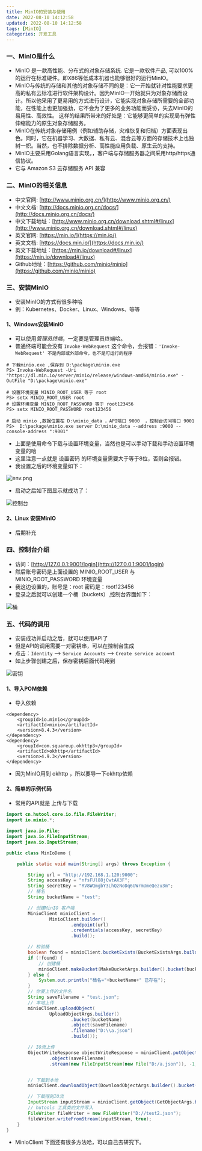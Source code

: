 ```yaml
---
title: MinIO的安装与使用
date: 2022-08-10 14:12:58
updated: 2022-08-10 14:12:58
tags: [MinIO]
categories: 开发工具
---
```


### 一、MinIO是什么
- MinIO 是一款高性能、分布式的对象存储系统. 它是一款软件产品, 可以100%的运行在标准硬件。即X86等低成本机器也能够很好的运行MinIO。
- MinIO与传统的存储和其他的对象存储不同的是：它一开始就针对性能要求更高的私有云标准进行软件架构设计。因为MinIO一开始就只为对象存储而设计。所以他采用了更易用的方式进行设计，它能实现对象存储所需要的全部功能，在性能上也更加强劲，它不会为了更多的业务功能而妥协，失去MinIO的易用性、高效性。 这样的结果所带来的好处是：它能够更简单的实现局有弹性伸缩能力的原生对象存储服务。
- MinIO在传统对象存储用例（例如辅助存储，灾难恢复和归档）方面表现出色。同时，它在机器学习、大数据、私有云、混合云等方面的存储技术上也独树一帜。当然，也不排除数据分析、高性能应用负载、原生云的支持。
- MinIO主要采用Golang语言实现，，客户端与存储服务器之间采用http/https通信协议。
- 它与 Amazon S3 云存储服务 API 兼容

<!--more-->

### 二、MinIO的相关信息
- 中文官网: [http://www.minio.org.cn/](http://www.minio.org.cn/)
- 中文文档: [http://docs.minio.org.cn/docs/](http://docs.minio.org.cn/docs/)
- 中文下载地址：[http://www.minio.org.cn/download.shtml#/linux](http://www.minio.org.cn/download.shtml#/linux)
- 英文官网: [https://min.io/](https://min.io/)
- 英文文档: [https://docs.min.io/](https://docs.min.io/)
- 英文下载地址：[https://min.io/download#/linux](https://min.io/download#/linux)
- Github地址：[https://github.com/minio/minio](https://github.com/minio/minio)

### 三、安装MinIO
- 安装MinIO的方式有很多种哈
- 例：Kubernetes、Docker、Linux、Windows、等等

#### 1、Windows安装MinIO
- 可以使用*管理员终端*，一定要是管理员终端哈。
- 普通终端可能会没有 `Invoke-WebRequest` 这个命令，会报错：`'Invoke-WebRequest' 不是内部或外部命令，也不是可运行的程序`

```shell
# 下载minio.exe ,保存到 D:\package\minio.exe
PS> Invoke-WebRequest -Uri "https://dl.min.io/server/minio/release/windows-amd64/minio.exe" -OutFile "D:\package\minio.exe"

# 设置环境变量 MINIO_ROOT_USER 等于 root
PS> setx MINIO_ROOT_USER root
# 设置环境变量 MINIO_ROOT_PASSWORD 等于 root123456
PS> setx MINIO_ROOT_PASSWORD root123456

# 启动 minio ,数据位置在 D:\minio_data ，API端口 9000  ，控制台访问端口 9001
PS>  D:\package\minio.exe server D:\minio_data --address :9000 --console-address ":9001"
```

- 上面是使用命令下载与设置环境变量，当然也是可以手动下载和手动设置环境变量的哈
- 这里注意一点就是  设置密码 的环境变量需要大于等于8位，否则会报错。
- 我设置之后的环境变量如下：


![env.png](env.png)

- 启动之后如下图显示就成功了：


![控制台](console.png)


#### 2、Linux 安装MinIO
- 后期补充



### 四、控制台介绍
- 访问：[http://127.0.0.1:9001/login](http://127.0.0.1:9001/login)
- 然后账号密码是上面设置的 MINIO_ROOT_USER 与 MINIO_ROOT_PASSWORD 环境变量
- 我这边设置的，账号是：root 	密码是：root123456
- 登录之后就可以创建一个桶（buckets）,控制台界面如下：


![桶](bucket.png)



### 五、代码的调用
- 安装成功并启动之后，就可以使用API了
- 但是API的调用需要一对密钥串，可以在控制台生成
- 点击：`Identity`  --> `Service Accounts` -->  `Create service account` 
- 如上步骤创建之后，保存密钥后面代码用到


![密钥](key.png)


#### 1、导入POM依赖
- 导入依赖

```
<dependency>
    <groupId>io.minio</groupId>
    <artifactId>minio</artifactId>
    <version>8.4.3</version>
</dependency>
<dependency>
    <groupId>com.squareup.okhttp3</groupId>
    <artifactId>okhttp</artifactId>
    <version>4.9.3</version>
</dependency>
```
- 因为MinIO用到 okhttp ，所以要导一下okhttp依赖


#### 2、简单的示例代码
- 常用的API就是 上传与下载

```java
import cn.hutool.core.io.file.FileWriter;
import io.minio.*;

import java.io.File;
import java.io.FileInputStream;
import java.io.InputStream;

public class MinIoDemo {

    public static void main(String[] args) throws Exception {

        String url = "http://192.168.1.120:9000";
        String accessKey = "nfsFUl88jCwtAX3F";
        String secretKey = "RV8WQmgbY3LhQzNoDq6UWrmUmeQezu3m";
        // 桶名
        String bucketName = "test";

        // 创建MinIO 客户端
        MinioClient minioClient =
                MinioClient.builder()
                        .endpoint(url)
                        .credentials(accessKey, secretKey)
                        .build();

        // 校验桶
        boolean found = minioClient.bucketExists(BucketExistsArgs.builder().bucket(bucketName).build());
        if (!found) {
            // 创建桶
            minioClient.makeBucket(MakeBucketArgs.builder().bucket(bucketName).build());
        } else {
            System.out.println("桶名="+bucketName+" 已存在");
        }
        // 你要上传的文件名
        String saveFilename = "test.json";
        // 本地上传
        minioClient.uploadObject(
                UploadObjectArgs.builder()
                        .bucket(bucketName)
                        .object(saveFilename)
                        .filename("D:\\a.json")
                        .build());

        // IO流上传
        ObjectWriteResponse objectWriteResponse = minioClient.putObject(PutObjectArgs.builder().bucket(bucketName)
                .object(saveFilename)
                .stream(new FileInputStream(new File("D:/a.json")), -1, 5242880).build());


        // 下载到本地
        minioClient.downloadObject(DownloadObjectArgs.builder().bucket(bucketName).object(saveFilename).filename("D:/test/abc1.json").build());

        // 下载得到IO流
        InputStream inputStream = minioClient.getObject(GetObjectArgs.builder().bucket(bucketName).object(saveFilename).build());
        // hutools 工具类的文件写入
        FileWriter fileWriter = new FileWriter("D://test2.json");
        fileWriter.writeFromStream(inputStream, true);
    }
}
```

- MinioClient 下面还有很多方法哈，可以自己去研究下。
